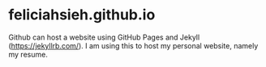 # feliciahsieh.github.io

Github can host a website using GitHub Pages and Jekyll (https://jekyllrb.com/). I am using this to host my personal website, namely my resume.

